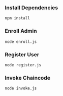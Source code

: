### Install Dependencies

```
npm install
```
### Enroll Admin

```
node enroll.js
```
### Register User

```
node register.js
```
### Invoke Chaincode

```
node invoke.js
```


